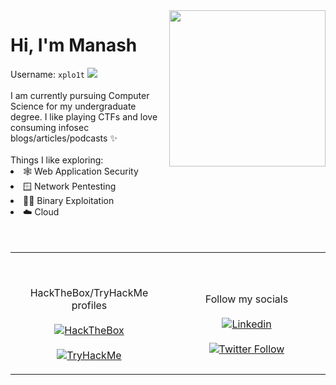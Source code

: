 <img src="https://c.tenor.com/-AyTtMgs2mMAAAAi/nyan-cat-nyan.gif" align="right" height=250px; width=250px;>

<h1>Hi, I'm Manash</h1>
<div>
  Username: <code>xplo1t</code> <img src="https://xplo1t-sec-github.s3.ap-south-1.amazonaws.com/xplo1t-ava.gif">
</div>
<br>
I am currently pursuing Computer Science for my undergraduate degree. I like playing CTFs and love consuming infosec blogs/articles/podcasts ✨
<br><br>
Things I like exploring:
<li>
  🕸️ Web Application Security
</li>
<li>
  🪟 Network Pentesting
</li>
<li>
  👨‍💻 Binary Exploitation
</li>
<li> 
  ☁️ Cloud
</li>
<br>
<br>
<table width="100%"> 
  <tr>
<td width="50%">

<br><p align="center">HackTheBox/TryHackMe profiles
<br><br> [![HackTheBox](http://www.hackthebox.eu/badge/image/195890)](https://app.hackthebox.com/profile/195890)
<br><br> [![TryHackMe](https://tryhackme-badges.s3.amazonaws.com/xplo1t.png)](https://tryhackme.com/p/xplo1t)
</p>
  </td>
  <td width="50%">

<br><p align="center">Follow my socials<br><br>
  [![Linkedin](https://img.shields.io/badge/linked-in-369?style=flat-square&logo=linkedin&logoColor=white&color=blue)](https://www.linkedin.com/in/manash-saikia-065146176/)
  <br><br>[![Twitter Follow](https://img.shields.io/twitter/follow/manash036?style=social)](https://twitter.com/manash036)
</p>
  </td>
  </table>





<!--
**xplo1t-sec/xplo1t-sec** is a ✨ _special_ ✨ repository because its `README.md` (this file) appears on your GitHub profile.

Here are some ideas to get you started:

- 🔭 I’m currently working on ...
- 🌱 I’m currently learning ...
- 👯 I’m looking to collaborate on ...
- 🤔 I’m looking for help with ...
- 💬 Ask me about ...
- 📫 How to reach me: ...
- 😄 Pronouns: ...
- ⚡ Fun fact: ...
-->
